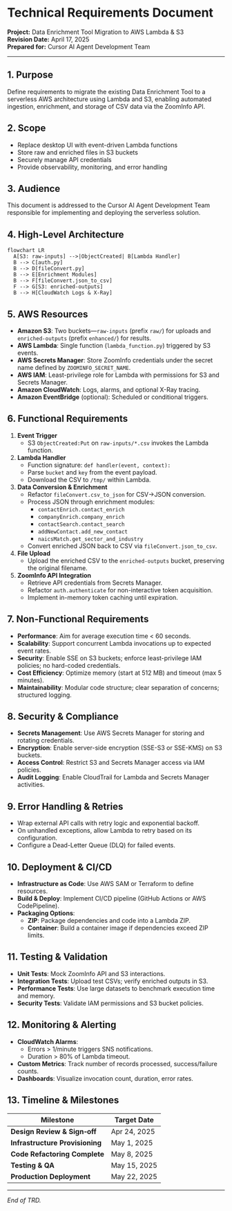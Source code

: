 # Technical Requirements Document

**Project:** Data Enrichment Tool Migration to AWS Lambda & S3\
**Revision Date:** April 17, 2025\
**Prepared for:** Cursor AI Agent Development Team

---

## 1. Purpose

Define requirements to migrate the existing Data Enrichment Tool to a serverless AWS architecture using Lambda and S3, enabling automated ingestion, enrichment, and storage of CSV data via the ZoomInfo API.

## 2. Scope

- Replace desktop UI with event-driven Lambda functions
- Store raw and enriched files in S3 buckets
- Securely manage API credentials
- Provide observability, monitoring, and error handling

## 3. Audience

This document is addressed to the Cursor AI Agent Development Team responsible for implementing and deploying the serverless solution.

## 4. High-Level Architecture

```mermaid
flowchart LR
  A[S3: raw-inputs] -->|ObjectCreated| B[Lambda Handler]
  B --> C[auth.py]
  B --> D[fileConvert.py]
  B --> E[Enrichment Modules]
  B --> F[fileConvert.json_to_csv]
  F --> G[S3: enriched-outputs]
  B --> H[CloudWatch Logs & X-Ray]
```

## 5. AWS Resources

- **Amazon S3**: Two buckets—`raw-inputs` (prefix `raw/`) for uploads and `enriched-outputs` (prefix `enhanced/`) for results.
- **AWS Lambda**: Single function (`lambda_function.py`) triggered by S3 events.
- **AWS Secrets Manager**: Store ZoomInfo credentials under the secret name defined by `ZOOMINFO_SECRET_NAME`.
- **AWS IAM**: Least-privilege role for Lambda with permissions for S3 and Secrets Manager.
- **Amazon CloudWatch**: Logs, alarms, and optional X-Ray tracing.
- **Amazon EventBridge** (optional): Scheduled or conditional triggers.

## 6. Functional Requirements

1. **Event Trigger**
   - S3 `ObjectCreated:Put` on `raw-inputs/*.csv` invokes the Lambda function.
2. **Lambda Handler**
   - Function signature: `def handler(event, context):`
   - Parse `bucket` and `key` from the event payload.
   - Download the CSV to `/tmp/` within Lambda.
3. **Data Conversion & Enrichment**
   - Refactor `fileConvert.csv_to_json` for CSV→JSON conversion.
   - Process JSON through enrichment modules:
     - `contactEnrich.contact_enrich`
     - `companyEnrich.company_enrich`
     - `contactSearch.contact_search`
     - `addNewContact.add_new_contact`
     - `naicsMatch.get_sector_and_industry`
   - Convert enriched JSON back to CSV via `fileConvert.json_to_csv`.
4. **File Upload**
   - Upload the enriched CSV to the `enriched-outputs` bucket, preserving the original filename.
5. **ZoomInfo API Integration**
   - Retrieve API credentials from Secrets Manager.
   - Refactor `auth.authenticate` for non-interactive token acquisition.
   - Implement in-memory token caching until expiration.

## 7. Non-Functional Requirements

- **Performance**: Aim for average execution time < 60 seconds.
- **Scalability**: Support concurrent Lambda invocations up to expected event rates.
- **Security**: Enable SSE on S3 buckets; enforce least-privilege IAM policies; no hard-coded credentials.
- **Cost Efficiency**: Optimize memory (start at 512 MB) and timeout (max 5 minutes).
- **Maintainability**: Modular code structure; clear separation of concerns; structured logging.

## 8. Security & Compliance

- **Secrets Management**: Use AWS Secrets Manager for storing and rotating credentials.
- **Encryption**: Enable server-side encryption (SSE-S3 or SSE-KMS) on S3 buckets.
- **Access Control**: Restrict S3 and Secrets Manager access via IAM policies.
- **Audit Logging**: Enable CloudTrail for Lambda and Secrets Manager activities.

## 9. Error Handling & Retries

- Wrap external API calls with retry logic and exponential backoff.
- On unhandled exceptions, allow Lambda to retry based on its configuration.
- Configure a Dead-Letter Queue (DLQ) for failed events.

## 10. Deployment & CI/CD

- **Infrastructure as Code**: Use AWS SAM or Terraform to define resources.
- **Build & Deploy**: Implement CI/CD pipeline (GitHub Actions or AWS CodePipeline).
- **Packaging Options**:
  - **ZIP**: Package dependencies and code into a Lambda ZIP.
  - **Container**: Build a container image if dependencies exceed ZIP limits.

## 11. Testing & Validation

- **Unit Tests**: Mock ZoomInfo API and S3 interactions.
- **Integration Tests**: Upload test CSVs; verify enriched outputs in S3.
- **Performance Tests**: Use large datasets to benchmark execution time and memory.
- **Security Tests**: Validate IAM permissions and S3 bucket policies.

## 12. Monitoring & Alerting

- **CloudWatch Alarms**:
  - Errors > 1/minute triggers SNS notifications.
  - Duration > 80% of Lambda timeout.
- **Custom Metrics**: Track number of records processed, success/failure counts.
- **Dashboards**: Visualize invocation count, duration, error rates.

## 13. Timeline & Milestones

| Milestone                       | Target Date  |
| ------------------------------- | ------------ |
| **Design Review & Sign‑off**    | Apr 24, 2025 |
| **Infrastructure Provisioning** | May 1, 2025  |
| **Code Refactoring Complete**   | May 8, 2025  |
| **Testing & QA**                | May 15, 2025 |
| **Production Deployment**       | May 22, 2025 |

---

*End of TRD.*

